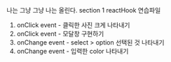 나는 그냥 그냥 나는 올린다.
section 1 reactHook 연습파일

1. onClick event - 클릭한 사진 크게 나타내기
2. onClick event - 모달창 구현하기
3. onChange event - select > option 선택된 것 나타내기
4. onChange event - 입력한 color 나타내기


